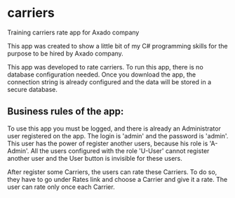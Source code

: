 # carriers
Training carriers rate app for Axado company

This app was created to show a little bit of my C# programming skills for the purpose to be hired by Axado company.

This app was developed to rate carriers. To run this app, there is no database configuration needed. Once you download the app, the connection string is already configured and the data will be stored in a secure database.

Business rules of the app:
--------------------------
To use this app you must be logged, and there is already an Administrator user registered on the app. The login is 'admin' and the password is 'admin'. This user has the power of register another users, because his role is 'A-Admin'. All the users configured with the role 'U-User' cannot register another user and the User button is invisible for these users.

After register some Carriers, the users can rate these Carriers. To do so, they have to go under Rates link and choose a Carrier and give it a rate. The user can rate only once each Carrier.
